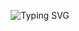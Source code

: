 <p align="center">
  <img src="https://readme-typing-svg.herokuapp.com?font=Orbitron&size=30&color=87CEEB&center=true&vCenter=true&width=950&lines=Initializing+Survivor+Predictor+Core...;Loading+Titanic+Passenger+Manifests...;Running+Survival+Probability+Models...;Skynet+Outcome+Engine+Online" alt="Typing SVG" />
</p>
